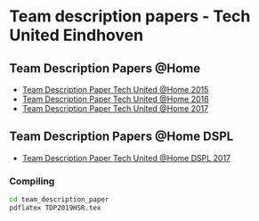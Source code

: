 # Team description papers - Tech United Eindhoven

## Team Description Papers @Home

- [Team Description Paper Tech United @Home 2015](https://github.com/tue-robotics/team_description_paper/blob/master/Tech_United_At_Home_TDP_2015.pdf)
- [Team Description Paper Tech United @Home 2016](https://github.com/tue-robotics/team_description_paper/blob/master/Tech_United_At_Home_TDP_2016.pdf)
- [Team Description Paper Tech United @Home 2017](https://github.com/tue-robotics/team_description_paper/blob/master/Tech_United_At_Home_TDP_2017.pdf)

## Team Description Papers @Home DSPL

- [Team Description Paper Tech United @Home DSPL 2017](https://github.com/tue-robotics/team_description_paper/blob/master/Tech_United_At_Home_TDP_2017_DSPL.pdf)

### Compiling
```bash
cd team_description_paper
pdflatex TDP2019HSR.tex
```
